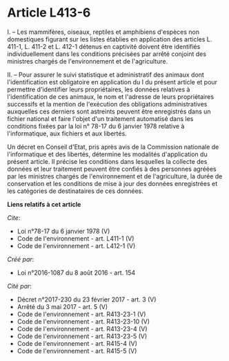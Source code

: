 # Article L413-6

I. – Les mammifères, oiseaux, reptiles et amphibiens d'espèces non domestiques figurant sur les listes établies en
application des articles L. 411-1, L. 411-2 et L. 412-1 détenus en captivité doivent être identifiés individuellement dans
les conditions précisées par arrêté conjoint des ministres chargés de l'environnement et de l'agriculture.

II. – Pour assurer le suivi statistique et administratif des animaux dont l'identification est obligatoire en application du
I du présent article et pour permettre d'identifier leurs propriétaires, les données relatives à l'identification de ces
animaux, le nom et l'adresse de leurs propriétaires successifs et la mention de l'exécution des obligations administratives
auxquelles ces derniers sont astreints peuvent être enregistrés dans un fichier national et faire l'objet d'un traitement
automatisé dans les conditions fixées par la loi n° 78-17 du 6 janvier 1978 relative à l'informatique, aux fichiers et aux
libertés.

Un décret en Conseil d'Etat, pris après avis de la Commission nationale de l'informatique et des libertés, détermine les
modalités d'application du présent article. Il précise les conditions dans lesquelles la collecte des données et leur
traitement peuvent être confiés à des personnes agréées par les ministres chargés de l'environnement et de l'agriculture, la
durée de conservation et les conditions de mise à jour des données enregistrées et les catégories de destinataires de ces
données.

**Liens relatifs à cet article**

_Cite_:

  - Loi n°78-17 du 6 janvier 1978 (V)
  - Code de l'environnement - art. L411-1 (V)
  - Code de l'environnement - art. L412-1 (V)

_Créé par_:

  - Loi n°2016-1087 du 8 août 2016 - art. 154

_Cité par_:

  - Décret n°2017-230 du 23 février 2017 - art. 3 (V)
  - Arrêté du 3 mai 2017 - art. 5 (V)
  - Code de l'environnement - art. R413-23-1 (V)
  - Code de l'environnement - art. R413-23-10 (V)
  - Code de l'environnement - art. R413-23-4 (V)
  - Code de l'environnement - art. R413-23-5 (V)
  - Code de l'environnement - art. R415-4 (V)
  - Code de l'environnement - art. R415-5 (V)
